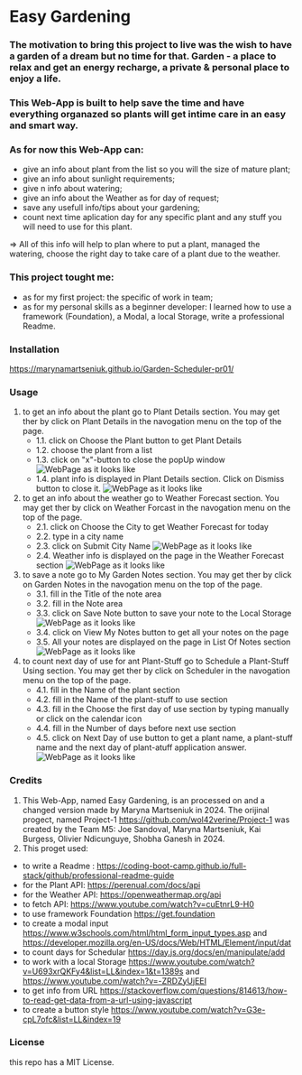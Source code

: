 # Easy Gardening

### The motivation to bring this project to live was the wish to have a garden of a dream but no time for that. Garden - a place to relax and get an energy recharge, a private & personal place to enjoy a life.

### This Web-App is built to help save the time and have everything organazed so plants will get intime care in an easy and smart way.

### As for now this Web-App can:
- give an info about plant from the list so you will the size of mature plant; 
- give an info about sunlight requirements;
- give n info about watering;
- give an info about the Weather as for day of request; 
- save any usefull info/tips about your gardening;
- count next time aplication day for any specific plant and any stuff you will need to use for this plant.

=> All of this info will help to plan where to put a plant, managed the watering, choose the right day to take care of a plant due to the weather.

### This project tought me:
- as for my first project: the specific of work in team;
- as for my personal skills as a beginner developer: I learned how to use a framework (Foundation), a Modal, a local Storage, write a professional Readme.

### Installation
https://marynamartseniuk.github.io/Garden-Scheduler-pr01/

### Usage
1. to get an info about the plant go to Plant Details section. You may get ther by click on Plant Details in the navogation menu on the top of the page.
    - 1.1. click on Choose the Plant button to get Plant Details
    - 1.2. choose the plant from a list
    - 1.3. click on "x"-button to close the popUp window
      ![WebPage as it looks like](https://github.com/MarynaMartseniuk/Garden-Scheduler-pr01/blob/main/Assets/images/getPlantInfo.jpg)
    - 1.4. plant info is displayed in Plant Details section. Click on Dismiss button to close it.
      ![WebPage as it looks like](https://github.com/MarynaMartseniuk/Garden-Scheduler-pr01/blob/main/Assets/images/displayPlantInfo.jpg)
2. to get an info about the weather go to Weather Forecast section. You may get ther by click on Weather Forcast in the navogation menu on the top of the page.
    - 2.1. click on Choose the City to get Weather Forecast for today
    - 2.2. type in a city name
    - 2.3. click on Submit City Name
      ![WebPage as it looks like](https://github.com/MarynaMartseniuk/Garden-Scheduler-pr01/blob/main/Assets/images/getWeather.jpg)
    - 2.4. Weather info is displayed on the page in the Weather Forecast section
      ![WebPage as it looks like](https://github.com/MarynaMartseniuk/Garden-Scheduler-pr01/blob/main/Assets/images/displayWeather.jpg)
3. to save a note go to My Garden Notes section. You may get ther by click on Garden Notes in the navogation menu on the top of the page.
    - 3.1. fill in the Title of the note area
    - 3.2. fill in the Note area
    - 3.3. click on Save Note button to save your note to the Local Storage
     ![WebPage as it looks like](https://github.com/MarynaMartseniuk/Garden-Scheduler-pr01/blob/main/Assets/images/putGardenNote.jpg)
    - 3.4. click on View My Notes button to get all your notes on the page
    - 3.5. All your notes are displayed on the page in List Of Notes section
     ![WebPage as it looks like](https://github.com/MarynaMartseniuk/Garden-Scheduler-pr01/blob/main/Assets/images/listGardenNote.jpg)
4. to count next day of use for ant Plant-Stuff go to Schedule a Plant-Stuff Using section. You may get ther by click on Scheduler in the navogation menu on the top of the page.
    - 4.1. fill in the Name of the plant section
    - 4.2. fill in the Name of the plant-stuff to use section
    - 4.3. fill in the Choose the first day of use section by typing manually or click on the calendar icon
    - 4.4. fill in the Number of days before next use section
    - 4.5. click on Next Day of use button to get a plant name, a plant-stuff name and the next day of plant-atuff application answer.
      ![WebPage as it looks like](https://github.com/MarynaMartseniuk/Garden-Scheduler-pr01/blob/main/Assets/images/putSchdl.jpg)
### Credits

1. This Web-App, named Easy Gardening, is an processed on and a changed version made by Maryna Martseniuk in 2024. The orijinal progect, named Project-1 https://github.com/wol42verine/Project-1 was created by the Team M5: Joe Sandoval, Maryna Martseniuk, Kai Burgess, Olivier Ndicunguye, Shobha Ganesh in  2024. 
2. This proget used:
- to write a Readme : https://coding-boot-camp.github.io/full-stack/github/professional-readme-guide
- for the Plant API: https://perenual.com/docs/api
- for the Weather API: https://openweathermap.org/api
- to fetch API: https://www.youtube.com/watch?v=cuEtnrL9-H0 
- to use framework Foundation https://get.foundation
- to create a modal input  https://www.w3schools.com/html/html_form_input_types.asp and https://developer.mozilla.org/en-US/docs/Web/HTML/Element/input/dat
- to count days for Schedular https://day.js.org/docs/en/manipulate/add
- to work with a local Storage https://www.youtube.com/watch?v=U693xrQKFy4&list=LL&index=1&t=1389s and https://www.youtube.com/watch?v=-ZRDZyUjEEI
- to get info from URL https://stackoverflow.com/questions/814613/how-to-read-get-data-from-a-url-using-javascript
- to create a button style https://www.youtube.com/watch?v=G3e-cpL7ofc&list=LL&index=19

### License
this repo has a MIT License.

